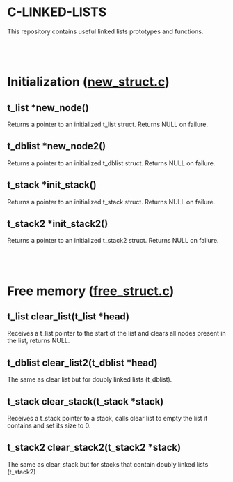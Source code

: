 # C-LINKED-LISTS
This repository contains useful linked lists prototypes and functions.
<br><br><br><br>

# Initialization ([new\_struct.c](new_struct.c))
## t\_list \*new\_node()
Returns a pointer to an initialized t\_list struct. Returns NULL on failure.
## t\_dblist \*new\_node2()
Returns a pointer to an initialized t\_dblist struct. Returns NULL on failure.
## t\_stack \*init\_stack()
Returns a pointer to an initialized t\_stack struct. Returns NULL on failure.
## t\_stack2	\*init\_stack2()
Returns a pointer to an initialized t\_stack2 struct. Returns NULL on failure.
<br><br><br><br>

# Free memory ([free\_struct.c](free_struct.c))
## t\_list clear\_list(t\_list \*head)
Receives a t\_list pointer to the start of the list and clears all nodes present in the list, returns NULL.

## t\_dblist clear\_list2(t\_dblist \*head)
The same as clear list but for doubly linked lists (t\_dblist).

## t\_stack clear\_stack(t\_stack \*stack)
Receives a t\_stack pointer to a stack, calls clear list to empty the list it contains and set its size to 0.

## t\_stack2 clear\_stack2(t\_stack2 \*stack)
The same as clear\_stack but for stacks that contain doubly linked lists (t\_stack2)

